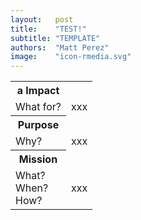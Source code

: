 ```yaml
---
layout:   post
title:    "TEST!"
subtitle: "TEMPLATE"
authors:  "Matt Perez"
image:    "icon-rmedia.svg"
---
```


<div style="display: none; ">
 <p>For authors, bloggers, and podcasters, <span class='_paradigm'>rMARK!</span> is primarily a source of specific, actionable feedback about their content.</p>
</div>

 <div class="_center">
  <table class="_explicitalignment">
   <tr id="_background">
    <th>a Impact</th>
   </tr>
   <tr>
    <td>What for?</td>
    <td>xxx</td>
   </tr>
   <tr id="_background">
    <th>Purpose</th>
   </tr>
   <tr>
    <td>Why?</td>
    <td>xxx</td>
   </tr>
   <tr id="_background">
    <th>Mission</th>
   </tr>
   <tr>
    <td>
     What?<br>
     When?<br>
     How?
    </td>
    <td>xxx</td>
   </tr>
  </table>
 </div>
